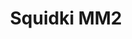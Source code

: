 ---
slug: squidki-mm2
title: Squidki MM2
description: "Squidki MM2 is an exciting online game. Play for free directly in your browser!"
icon: /images/new_mods/Sprunki MM2.png
url: https://wowtbc.net/sprunkin/sprunki-mm2/index.html
previewImage: /images/new_mods/Sprunki MM2.png
type: new mods

# SEO配置
seo:
  title: "Squidki MM2 - Play Free Online Game | Fun Browser Games"
  description: "Squidki MM2 - Play this fun online game for free in your browser. No download required!"
  ogImage: "/images/new_mods/Sprunki MM2.png"
  keywords: "squidki-mm2, online game, browser game, free game, new mods game, play online"

videoUrls:
  - https://www.youtube.com/embed/example1
  - https://www.youtube.com/embed/example2

whyPlay:
  title: "Why Play Squidki MM2?"
  items:
    - "Immersive Gameplay: Squidki MM2 offers an engaging and immersive gaming experience that will keep you entertained for hours"
    - "Challenging Levels: Test your skills with increasingly difficult challenges and obstacles"
    - "Beautiful Graphics: Enjoy stunning visuals and smooth animations that bring the game world to life"
    - "Regular Updates: New content and features are added regularly to keep the game fresh and exciting"
    - "Free to Play: Experience all the fun without spending a penny"
    - "Community Features: Connect with other players, share strategies, and compete for high scores"
    - "Cross-Platform: Play on any device with a web browser, no downloads required"

features:
  title: "Key Features of Squidki MM2"
  image: "/images/new_mods/Sprunki MM2.png"
  items:
    - "Intuitive Controls: Easy to learn controls make Squidki MM2 accessible for players of all skill levels"
    - "Multiple Game Modes: Enjoy various gameplay options that provide different challenges and experiences"
    - "Character Customization: Personalize your gaming experience with unique characters and items"
    - "Achievement System: Complete special tasks to earn rewards and recognition"
    - "Leaderboards: Compete with players worldwide and see who can achieve the highest scores"

characteristics:
  title: "Game Characteristics"
  image: "/images/new_mods/Sprunki MM2.png"
  items:
    - "Genre: New mods game with elements of strategy and skill"
    - "Difficulty: Suitable for both casual gamers and those seeking a challenge"
    - "Play Time: Quick sessions or extended gameplay, depending on your preference"
    - "Art Style: Vibrant and engaging visuals that enhance the gaming experience"
    - "Sound Design: Immersive audio that complements the gameplay perfectly"

info: "Squidki MM2 is an exciting online game that offers players a unique and engaging gaming experience. With its intuitive controls, stunning visuals, and challenging gameplay, Squidki MM2 provides hours of entertainment for players of all ages and skill levels. Whether you're looking for a quick gaming session during a break or an extended play session, Squidki MM2 delivers an immersive experience that will keep you coming back for more. The game features multiple levels of increasing difficulty, ensuring that players are constantly challenged as they progress. With regular updates adding new content and features, Squidki MM2 remains fresh and exciting, providing endless entertainment options for its growing community of players."

howToPlayIntro: "Welcome to Squidki MM2! This guide will walk you through the basics and help you master the game. Whether you're a beginner or looking to improve your skills, these tips and instructions will enhance your gaming experience."

howToPlaySteps:
  - title: "Getting Started"
    description: "Begin your Squidki MM2 adventure by familiarizing yourself with the controls. Use your keyboard or mouse to navigate through the game interface. The tutorial will guide you through the basic mechanics and help you understand the objectives."
  - title: "Understanding the Objectives"
    description: "In Squidki MM2, your main goal is to progress through levels by completing specific objectives. Each level presents unique challenges that require different strategies and approaches."
  - title: "Mastering the Controls"
    description: "Practice using the controls to improve your precision and reaction time. Squidki MM2 requires quick reflexes and strategic thinking to overcome obstacles and defeat opponents."
  - title: "Utilizing Power-ups"
    description: "Collect power-ups throughout the game to enhance your abilities and overcome difficult challenges. Each power-up offers unique advantages that can be crucial for success."
  - title: "Developing Strategies"
    description: "As you progress in Squidki MM2, develop effective strategies for different scenarios. Analyze patterns, anticipate challenges, and adapt your approach to maximize your performance."

faq:
  title: "Frequently Asked Questions about Squidki MM2"
  items:
    - question: "Is Squidki MM2 free to play?"
      answer: "Yes, Squidki MM2 is completely free to play directly in your web browser. No downloads or purchases are required to enjoy the full game experience."
    - question: "Can I play Squidki MM2 on mobile devices?"
      answer: "Yes, Squidki MM2 is optimized for both desktop and mobile play. You can enjoy the game on any device with a web browser and internet connection."
    - question: "Are there any in-game purchases?"
      answer: "While Squidki MM2 is free to play, there may be optional in-game purchases available for cosmetic items or additional features that don't affect core gameplay."
    - question: "How often is Squidki MM2 updated?"
      answer: "The developers regularly update Squidki MM2 with new content, features, and improvements based on player feedback and game performance."
    - question: "Can I play Squidki MM2 offline?"
      answer: "Currently, Squidki MM2 requires an internet connection to play as it's a browser-based online game."
    - question: "Is Squidki MM2 suitable for children?"
      answer: "Yes, Squidki MM2 is designed to be family-friendly and suitable for players of all ages."
    - question: "How do I report bugs or issues?"
      answer: "If you encounter any problems while playing Squidki MM2, you can report them through the game's support page or contact the developers directly through their website."
    - question: "Still Have Questions?"
      answer: "If you have additional questions about Squidki MM2 that aren't covered in this FAQ, please visit our support center or contact our customer service team for assistance."
---